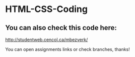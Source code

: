 # HTML-CSS-Coding

## You can also check this code here: 
http://studentweb.cencol.ca/mbezverk/

You can open assignments links or check branches, thanks!
